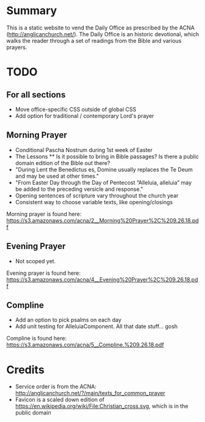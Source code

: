 # Summary

This is a static website to vend the Daily Office as prescribed by the ACNA
(http://anglicanchurch.net/).  The Daily Office is an historic devotional,
which walks the reader through a set of readings from the Bible and various
prayers.

# TODO

## For all sections
* Move office-specific CSS outside of global CSS
* Add option for traditional / contemporary Lord's prayer

## Morning Prayer 

* Conditional Pascha Nostrum during 1st week of Easter
* The Lessons
** Is it possible to bring in Bible passages? Is there a public domain edition of the Bible out there?
* "During Lent the Benedictus es, Domine usually replaces the Te Deum and may be used at other times."
* "From Easter Day through the Day of Pentecost “Alleluia, alleluia” may be added to the preceding versicle and response."
* Opening sentences of scripture vary throughout the church year
* Consistent way to choose variable texts, like opening/closings

Morning prayer is found here: https://s3.amazonaws.com/acna/2__Morning%20Prayer%2C%209.26.18.pdf

## Evening Prayer
* Not scoped yet.

Evening prayer is found here: https://s3.amazonaws.com/acna/4__Evening%20Prayer%2C%209.26.18.pdf

## Compline
* Add an option to pick psalms on each day
* Add unit testing for AlleluiaComponent. All that date stuff... gosh

Compline is found here: https://s3.amazonaws.com/acna/5__Compline.%209.26.18.pdf

# Credits

* Service order is from the ACNA: http://anglicanchurch.net/?/main/texts_for_common_prayer
* Favicon is a scaled down edition of https://en.wikipedia.org/wiki/File:Christian_cross.svg, which is in the public domain
